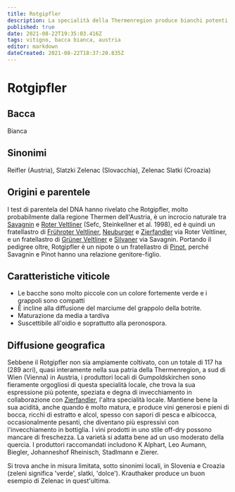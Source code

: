 ```yaml
---
title: Rotgipfler
description: La specialità della Thermenregion produce bianchi potenti di solitoin blend con Zierfandler.
published: true
date: 2021-08-22T19:35:03.416Z
tags: vitigno, bacca bianca, austria
editor: markdown
dateCreated: 2021-08-22T18:37:20.835Z
---
```


# Rotgipfler

## Bacca
Bianca

## Sinonimi
Reifler (Austria), Slatzki Zelenac (Slovacchia), Zelenac Slatki (Croazia)


## Origini e parentele
I test di parentela del DNA hanno rivelato che Rotgipfler, molto probabilmente dalla regione Thermen dell'Austria, è un incrocio naturale tra [Savagnin](/vitigni/bacca-bianca/savagnin) e [Roter Veltliner](/vitigni/bacca-bianca/roter-veltliner) (Sefc, Steinkellner et al. 1998), ed è quindi un fratellastro di [Frühroter Veltliner](/vitigni/bacca-bianca/fruhroter-veltliner), [Neuburger](/vitigni/bacca-bianca/neuburger) e [Zierfandler](/vitigni/bacca-bianca/zierfandler) via Roter Veltliner, e un fratellastro di [Grüner Veltliner](/vitigni/bacca-bianca/gruner-veltliner) e [Silvaner](/vitigni/bacca-bianca/silvaner) via Savagnin. Portando il pedigree oltre, Rotgipfler è un nipote o un fratellastro di [Pinot](/vitigni/bacca-nera/pinot), perché Savagnin e Pinot hanno una relazione genitore-figlio.

## Caratteristiche viticole

- Le bacche sono molto piccole con un colore fortemente verde e i grappoli sono compatti
- È incline alla diffusione del marciume del grappolo della botrite.
- Maturazione da media a tardiva 
- Suscettibile all'oidio e soprattutto alla peronospora.

## Diffusione geografica

Sebbene il Rotgipfler non sia ampiamente coltivato, con un totale di 117 ha (289 acri), quasi interamente nella sua patria della Thermenregion, a sud di Wien (Vienna) in Austria, i produttori locali di Gumpoldskirchen sono fieramente orgogliosi di questa specialità locale, che trova la sua espressione più potente, speziata e degna di invecchiamento in collaborazione con [Zierfandler](/vitigni/bacca-bianca/zierfandler), l'altra specialità locale. Mantiene bene la sua acidità, anche quando è molto matura, e produce vini generosi e pieni di bocca, ricchi di estratto e alcol, spesso con sapori di pesca e albicocca, occasionalmente pesanti, che diventano più espressivi con l'invecchiamento in bottiglia. I vini prodotti in uno stile off-dry possono mancare di freschezza. La varietà si adatta bene ad un uso moderato della quercia. I produttori raccomandati includono K Alphart, Leo Aumann, Biegler, Johanneshof Rheinisch, Stadlmann e Zierer.

Si trova anche in misura limitata, sotto sinonimi locali, in Slovenia e Croazia (zeleni significa 'verde', slatki, 'dolce'). Krauthaker produce un buon esempio di Zelenac in quest'ultima.


